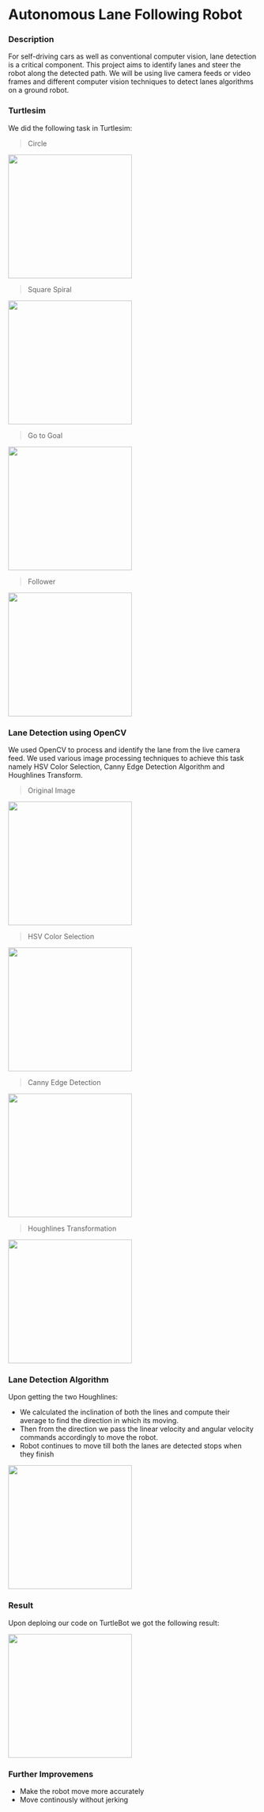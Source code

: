 # Autonomous Lane Following Robot

### Description

For self-driving cars as well as conventional computer vision, lane detection is a critical component. This project aims to identify lanes and steer the robot along the detected path. We will be using live camera feeds or video frames and different computer vision techniques to detect lanes algorithms on a ground robot.

### Turtlesim

We did the following task in Turtlesim:

> Circle

<img src="https://user-images.githubusercontent.com/92629417/197455894-23a603e1-9239-4745-900d-45690bd41a75.gif" height="250"/>

> Square Spiral

<img src="https://user-images.githubusercontent.com/92629417/197455902-295241d9-73ad-4eab-867c-f90efeb2f81a.gif" height="250"/>

> Go to Goal

<img src="https://user-images.githubusercontent.com/92629417/197455887-3a734f2d-c62f-4995-972f-692ed789c3e1.gif" height="250"/>

> Follower

<img src="https://user-images.githubusercontent.com/92629417/197455890-ee2e2415-a235-4bce-951c-9727fa2afd20.gif" height="250"/>

### Lane Detection using OpenCV

We used OpenCV to process and identify the lane from the live camera feed. We used various image processing techniques to achieve this task namely HSV Color Selection, Canny Edge Detection Algorithm and Houghlines Transform.

> Original Image

<img src="https://user-images.githubusercontent.com/94111518/198004191-e4222642-ee36-42e1-aafd-c599593dd7ca.jpg" height="250"/>

> HSV Color Selection

<img src="https://user-images.githubusercontent.com/94111518/198001549-0056b271-222b-4551-a0af-c3b1ca7e307e.jpg" height="250"/>

> Canny Edge Detection

<img src="https://user-images.githubusercontent.com/94111518/198001680-d56a75e9-892d-43bd-8806-8a87439f33f3.jpg" height="250"/>

> Houghlines Transformation

<img src="https://user-images.githubusercontent.com/94111518/198001714-0f15a2bf-c1f8-4caf-94c4-2f6edb364674.jpg" height="250"/>

### Lane Detection Algorithm

Upon getting the two Houghlines:
* We calculated the inclination of both the lines and compute their average to find the direction in which its moving.
* Then from the direction we pass the linear velocity and angular velocity commands accordingly to move the robot.
* Robot continues to move till both the lanes are detected stops when they finish

<img src="https://user-images.githubusercontent.com/94111518/198004673-6b2c7bba-55d6-483a-8841-09249163dde6.gif" height="250"/>

### Result

Upon deploing our code on TurtleBot we got the following result:

<img src="https://user-images.githubusercontent.com/94111518/198002775-a191b201-838d-43d1-be3a-8490bc05382a.gif" height="250"/>

### Further Improvemens

* Make the robot move more accurately
* Move continously without jerking
